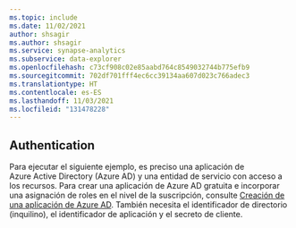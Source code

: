 ```yaml
---
ms.topic: include
ms.date: 11/02/2021
author: shsagir
ms.author: shsagir
ms.service: synapse-analytics
ms.subservice: data-explorer
ms.openlocfilehash: c73cf908c02e85aabd764c8549032744b775efb9
ms.sourcegitcommit: 702df701fff4ec6cc39134aa607d023c766adec3
ms.translationtype: HT
ms.contentlocale: es-ES
ms.lasthandoff: 11/03/2021
ms.locfileid: "131478228"
---
```

## <a name="authentication"></a>Authentication

Para ejecutar el siguiente ejemplo, es preciso una aplicación de Azure Active Directory (Azure AD) y una entidad de servicio con acceso a los recursos. Para crear una aplicación de Azure AD gratuita e incorporar una asignación de roles en el nivel de la suscripción, consulte [Creación de una aplicación de Azure AD](/azure/active-directory/develop/howto-create-service-principal-portal). También necesita el identificador de directorio (inquilino), el identificador de aplicación y el secreto de cliente.
